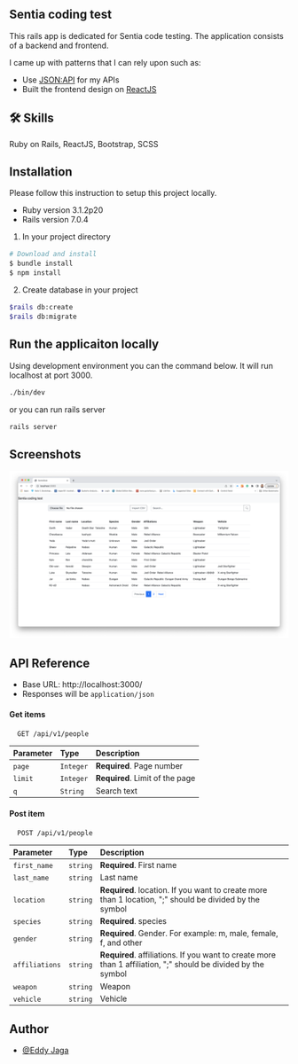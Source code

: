 
## Sentia coding test

This rails app is dedicated for Sentia code testing. The application consists of a backend and frontend.

I came up with patterns that I can rely upon such as:

- Use [JSON:API](https://jsonapi.org/) for my APIs
- Built the frontend design on [ReactJS](https://reactjs.org/) 

## 🛠 Skills
Ruby on Rails, ReactJS, Bootstrap, SCSS
## Installation
Please follow this instruction to setup this project locally.

- Ruby version 3.1.2p20
- Rails version 7.0.4

1. In your project directory

```bash
# Download and install
$ bundle install
$ npm install
```
2. Create database in your project

```bash
$rails db:create
$rails db:migrate
```
    
## Run the applicaiton locally
Using development environment you can the command below. It will run localhost at port 3000.
```bash
./bin/dev
```
or you can run rails server
```bash
rails server
```
## Screenshots

![App Screenshot](screenshot.png)


## API Reference

- Base URL: http://localhost:3000/
- Responses will be `application/json`

#### Get items

```http
  GET /api/v1/people
```

| Parameter | Type     | Description                |
| :-------- | :------- | :------------------------- |
| `page` | `Integer` | **Required**. Page number |
| `limit` | `Integer` | **Required**. Limit of the page |
| `q` | `String` | Search text |

#### Post item

```http
  POST /api/v1/people
```

| Parameter | Type     | Description                       |
| :-------- | :------- | :-------------------------------- |
| `first_name`      | `string` | **Required**. First name |
| `last_name`      | `string` | Last name |
| `location`      | `string` | **Required**. location. If you want to create more than 1 location, ";" should be divided by the symbol |
| `species`      | `string` | **Required**. species |
| `gender`      | `string` | **Required**. Gender. For example: m, male, female, f, and other |
| `affiliations`      | `string` | **Required**. affiliations. If you want to create more than 1 affiliation, ";" should be divided by the symbol  |
| `weapon`      | `string` | Weapon |
| `vehicle`      | `string` | Vehicle |




## Author

- [@Eddy Jaga](https://github.com/eddyjaga)

